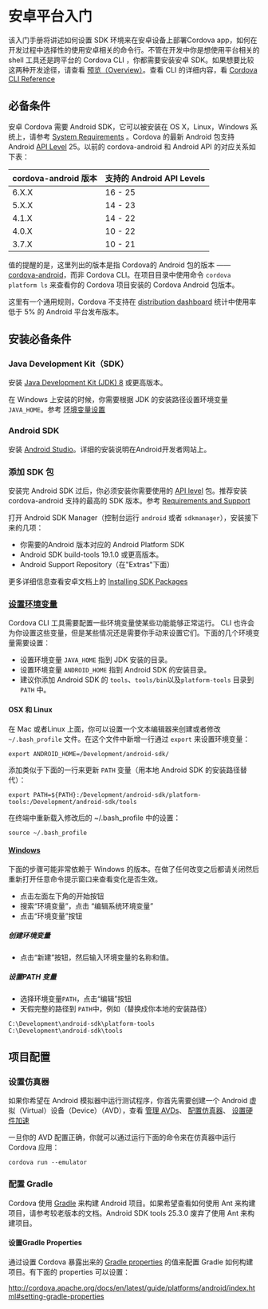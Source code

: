 # 安卓平台入门

该入门手册将讲述如何设置 SDK 环境来在安卓设备上部署Cordova app，如何在开发过程中选择性的使用安卓相关的命令行。不管在开发中你是想使用平台相关的 shell 工具还是跨平台的 Cordova CLI ，你都需要安装安卓 SDK。如果想要比较这两种开发途径，请查看 [预览（Overview）](http://cordova.apache.org/docs/en/latest/guide/overview/index.html#development-paths)。查看 CLI 的详细内容，看 [Cordova CLI Reference](http://cordova.apache.org/docs/en/latest/reference/cordova-cli/index.html)

## 必备条件

安卓 Cordova 需要 Android SDK，它可以被安装在 OS X，Linux，Windows 系统上，请参考 [System Requirements](http://developer.android.com/sdk/index.html#Requirements)
。Cordova 的最新 Android 包支持 Android [API Level](http://developer.android.com/guide/topics/manifest/uses-sdk-element.html#ApiLevels) 25。以前的 cordova-android 和 Android API 的对应关系如下表：

| cordova-android 版本 | 支持的 Android API Levels |
| :------------- | :------------- |
| 6.X.X |	16 - 25 |
| 5.X.X |	14 - 23 |
| 4.1.X |	14 - 22 |
| 4.0.X |	10 - 22 |
| 3.7.X |	10 - 21 |

值的提醒的是，这里列出的版本是指 Cordova的 Android 包的版本 —— [cordova-android](https://github.com/apache/cordova-android)，而非 Cordova CLI。在项目目录中使用命令 `cordova platform ls` 来查看你的 Cordova 项目安装的 Cordova Android 包版本。

这里有一个通用规则，Cordova 不支持在 [distribution dashboard](http://developer.android.com/about/dashboards/index.html) 统计中使用率低于 5% 的 Android 平台发布版本。

## 安装必备条件

### Java Development Kit（SDK）

安装 [Java Development Kit (JDK) 8](http://www.oracle.com/technetwork/java/javase/downloads/jdk8-downloads-2133151.html) 或更高版本。

在 Windows 上安装的时候，你需要根据 JDK 的安装路径设置环境变量 `JAVA_HOME`。参考 [环境变量设置](http://cordova.apache.org/docs/en/latest/guide/platforms/android/index.html#setting-environment-variables)

### Android SDK

安装 [Android Studio](http://cordova.apache.org/docs/en/latest/guide/platforms/android/index.html#setting-environment-variables)。详细的安装说明在Android开发者网站上。

### 添加 SDK 包

安装完 Android SDK 过后，你必须安装你需要使用的 [API level](http://developer.android.com/guide/topics/manifest/uses-sdk-element.html#ApiLevels) 包。推荐安装 cordova-android 支持的最高的 SDK 版本。参考 [Requirements and Support](http://cordova.apache.org/docs/en/latest/guide/platforms/android/index.html#requirements-and-support)

打开 Android SDK Manager（控制台运行 `android` 或者 `sdkmanager`），安装接下来的几项：

- 你需要的Android 版本对应的 Android Platform SDK
- Android SDK build-tools 19.1.0 或更高版本。
- Android Support Repository（在"Extras"下面）

更多详细信息查看安卓文档上的 [Installing SDK Packages](https://developer.android.com/studio/intro/update.html)

### [设置环境变量](http://cordova.apache.org/docs/en/latest/guide/platforms/android/index.html#setting-environment-variables)

Cordova CLI 工具需要配置一些环境变量使某些功能能够正常运行。 CLI 也许会为你设置这些变量，但是某些情况还是需要你手动来设置它们。下面的几个环境变量需要设置：

- 设置环境变量 `JAVA_HOME` 指到 JDK 安装的目录。
- 设置环境变量 `ANDROID_HOME` 指到 Android SDK 的安装目录。
- 建议你添加 Android SDK 的 `tools`、`tools/bin`以及`platform-tools` 目录到 `PATH` 中。

#### OSX 和 Linux

在 Mac 或者Linux 上面，你可以设置一个文本编辑器来创建或者修改 `~/.bash_profile` 文件。在这个文件中新增一行通过 `export` 来设置环境变量：

`export ANDROID_HOME=/Development/android-sdk/`

添加类似于下面的一行来更新 `PATH` 变量（用本地 Android SDK 的安装路径替代）：

`export PATH=${PATH}:/Development/android-sdk/platform-tools:/Development/android-sdk/tools`

在终端中重新载入修改后的 ~/.bash_profile 中的设置：

`source ~/.bash_profile`

#### [Windows](http://cordova.apache.org/docs/en/latest/guide/platforms/android/index.html#windows)

下面的步骤可能非常依赖于 Windows 的版本。在做了任何改变之后都请关闭然后重新打开任意命令提示窗口来查看变化是否生效。

- 点击左面左下角的开始按钮
- 搜索“环境变量”，点击 “编辑系统环境变量”
- 点击“环境变量”按钮

##### 创建环境变量
- 点击“新建”按钮，然后输入环境变量的名称和值。

##### 设置PATH 变量
- 选择环境变量`PATH`，点击“编辑”按钮
- 天假完整的路径到 `PATH`中，例如（替换成你本地的安装路径）

```
C:\Development\android-sdk\platform-tools
C:\Development\android-sdk\tools
```

## 项目配置

### 设置仿真器

如果你希望在 Android 模拟器中运行测试程序，你首先需要创建一个 Android 虚拟（Virtual）设备（Device）（AVD），查看 [管理 AVDs](https://developer.android.com/studio/run/managing-avds.html)、 [配置仿真器](https://developer.android.com/studio/run/emulator.html#about)、 [设置硬件加速](https://developer.android.com/studio/run/emulator-acceleration.html)

一旦你的 AVD 配置正确，你就可以通过运行下面的命令来在仿真器中运行 Cordova 应用：

`cordova run --emulator`

### 配置 Gradle

Cordova 使用 [Gradle](http://www.gradle.org/) 来构建 Android 项目。如果希望查看如何使用 Ant 来构建项目，请参考较老版本的文档。Android SDK tools 25.3.0 废弃了使用 Ant 来构建项目。

#### 设置Gradle Properties

通过设置 Cordova 暴露出来的 [Gradle properties](https://docs.gradle.org/current/userguide/build_environment.html) 的值来配置 Gradle 如何构建项目。有下面的 properties 可以设置：

http://cordova.apache.org/docs/en/latest/guide/platforms/android/index.html#setting-gradle-properties
